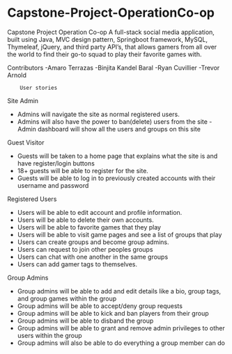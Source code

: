 # Capstone-Project-OperationCo-op

Capstone Project Operation Co-op
A full-stack social media application, built using Java, MVC design pattern, Springboot framework, MySQL, Thymeleaf, jQuery, and third party API’s, that allows gamers from all over the world to find their go-to squad to play their favorite games with.

Contributors
-Amaro Terrazas
-Binjita Kandel Baral
-Ryan Cuvillier
-Trevor Arnold


        User stories

Site Admin
- Admins will navigate the site as normal registered users.
- Admins will also have the power to ban(delete) users from the site
-Admin dashboard will show all the users and groups on this site

Guest Visitor
- Guests will be taken to a home page that explains what the site is and have register/login buttons
- 18+ guests will be able to register for the site.
- Guests will be able to log in to previously created accounts with their
username and password

Registered Users
- Users will be able to edit account and profile information.
- Users will be able to delete their own accounts.
- Users will be able to favorite games that they play
- Users will be able to visit game pages and see a list of groups that play
- Users can create groups and become group admins.
- Users can request to join other peoples groups
- Users can chat with one another in the same groups
- Users can add gamer tags to themselves.

Group Admins
- Group admins will be able to add and edit details like a bio, group tags, and
group games within the group
- Group admins will be able to accept/deny group requests
- Group admins will be able to kick and ban players from their group
- Group admins will be able to disband the group
- Group admins will be able to grant and remove admin privileges to other users
within the group
- Group admins will also be able to do everything a group member can do

